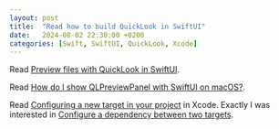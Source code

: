 ```yaml
---
layout: post
title:  "Read how to build QuickLook in SwiftUI"
date:   2024-08-02 22:30:00 +0200
categories: [Swift, SwiftUI, QuickLook, Xcode]
---
```

Read [Preview files with QuickLook in SwiftUI](https://nilcoalescing.com/blog/PreviewFilesWithQuickLookInSwiftUI/).

Read [How do I show QLPreviewPanel with SwiftUI on macOS?](https://stackoverflow.com/a/59697842/942513).

Read [Configuring a new target in your project](https://developer.apple.com/documentation/xcode/configuring-a-new-target-in-your-project) in Xcode. Exactly I was interested in [Configure a dependency between two targets](https://developer.apple.com/documentation/xcode/configuring-a-new-target-in-your-project#Configure-a-dependency-between-two-targets).
